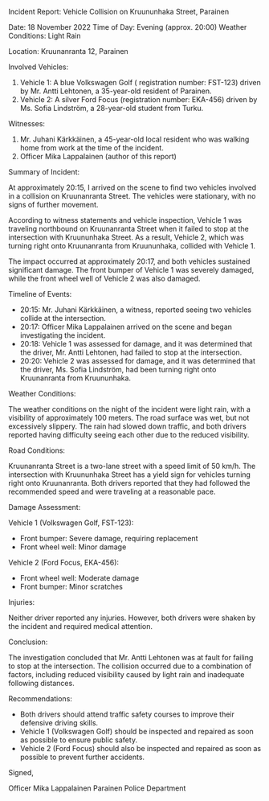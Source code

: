 Incident Report: Vehicle Collision on Kruununhaka Street, Parainen

Date: 18 November 2022
Time of Day: Evening (approx. 20:00)
Weather Conditions: Light Rain

Location: Kruunanranta 12, Parainen

Involved Vehicles:

1. Vehicle 1: A blue Volkswagen Golf ( registration number: FST-123) driven by Mr. Antti Lehtonen, a 35-year-old resident of Parainen.
2. Vehicle 2: A silver Ford Focus (registration number: EKA-456) driven by Ms. Sofia Lindström, a 28-year-old student from Turku.

Witnesses:

1. Mr. Juhani Kärkkäinen, a 45-year-old local resident who was walking home from work at the time of the incident.
2. Officer Mika Lappalainen (author of this report)

Summary of Incident:

At approximately 20:15, I arrived on the scene to find two vehicles involved in a collision on Kruunanranta Street. The vehicles were stationary, with no signs of further movement.

According to witness statements and vehicle inspection, Vehicle 1 was traveling northbound on Kruunanranta Street when it failed to stop at the intersection with Kruununhaka Street. As a result, Vehicle 2, which was turning right onto Kruunanranta from Kruununhaka, collided with Vehicle 1.

The impact occurred at approximately 20:17, and both vehicles sustained significant damage. The front bumper of Vehicle 1 was severely damaged, while the front wheel well of Vehicle 2 was also damaged.

Timeline of Events:

* 20:15: Mr. Juhani Kärkkäinen, a witness, reported seeing two vehicles collide at the intersection.
* 20:17: Officer Mika Lappalainen arrived on the scene and began investigating the incident.
* 20:18: Vehicle 1 was assessed for damage, and it was determined that the driver, Mr. Antti Lehtonen, had failed to stop at the intersection.
* 20:20: Vehicle 2 was assessed for damage, and it was determined that the driver, Ms. Sofia Lindström, had been turning right onto Kruunanranta from Kruununhaka.

Weather Conditions:

The weather conditions on the night of the incident were light rain, with a visibility of approximately 100 meters. The road surface was wet, but not excessively slippery. The rain had slowed down traffic, and both drivers reported having difficulty seeing each other due to the reduced visibility.

Road Conditions:

Kruunanranta Street is a two-lane street with a speed limit of 50 km/h. The intersection with Kruununhaka Street has a yield sign for vehicles turning right onto Kruunanranta. Both drivers reported that they had followed the recommended speed and were traveling at a reasonable pace.

Damage Assessment:

Vehicle 1 (Volkswagen Golf, FST-123):

* Front bumper: Severe damage, requiring replacement
* Front wheel well: Minor damage

Vehicle 2 (Ford Focus, EKA-456):

* Front wheel well: Moderate damage
* Front bumper: Minor scratches

Injuries:

Neither driver reported any injuries. However, both drivers were shaken by the incident and required medical attention.

Conclusion:

The investigation concluded that Mr. Antti Lehtonen was at fault for failing to stop at the intersection. The collision occurred due to a combination of factors, including reduced visibility caused by light rain and inadequate following distances.

Recommendations:

* Both drivers should attend traffic safety courses to improve their defensive driving skills.
* Vehicle 1 (Volkswagen Golf) should be inspected and repaired as soon as possible to ensure public safety.
* Vehicle 2 (Ford Focus) should also be inspected and repaired as soon as possible to prevent further accidents.

Signed,

Officer Mika Lappalainen
Parainen Police Department